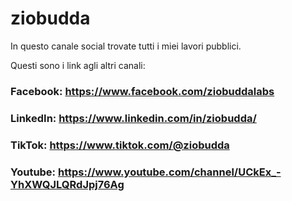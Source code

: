 # ziobudda

In questo canale social trovate tutti i miei lavori pubblici. 

Questi sono i link agli altri canali: 

### Facebook: https://www.facebook.com/ziobuddalabs
### LinkedIn: https://www.linkedin.com/in/ziobudda/
### TikTok:   https://www.tiktok.com/@ziobudda
### Youtube:  https://www.youtube.com/channel/UCkEx_-YhXWQJLQRdJpj76Ag


